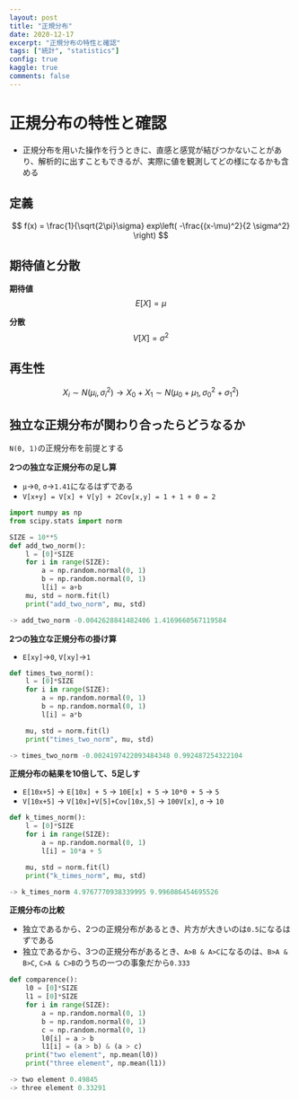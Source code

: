 ```yaml
---
layout: post
title: "正規分布"
date: 2020-12-17
excerpt: "正規分布の特性と確認"
tags: ["統計", "statistics"]
config: true
kaggle: true
comments: false
---
```


# 正規分布の特性と確認
 - 正規分布を用いた操作を行うときに、直感と感覚が結びつかないことがあり、解析的に出すこともできるが、実際に値を観測してどの様になるかも含める

## 定義

$$
f(x) = \frac{1}{\sqrt{2\pi}\sigma} exp\left( -\frac{(x-\mu)^2}{2 \sigma^2} \right)
$$

## 期待値と分散

**期待値**  
$$
E[X] = \mu
$$

**分散**  
$$
V[X] = \sigma^2
$$

## 再生性

$$
X_i \sim N(\mu_i, \sigma_i^2) \rightarrow X_0 + X_1 \sim N(\mu_0 + \mu_1, \sigma_0^2+\sigma_1^2)
$$

## 独立な正規分布が関わり合ったらどうなるか
`N(0, 1)`の正規分布を前提とする  

**2つの独立な正規分布の足し算**   
 - `μ`->`0`, `σ`->`1.41`になるはずである
 - `V[x+y] = V[x] + V[y] + 2Cov[x,y] = 1 + 1 + 0 = 2`

```python
import numpy as np
from scipy.stats import norm

SIZE = 10**5
def add_two_norm():
    l = [0]*SIZE
    for i in range(SIZE):
        a = np.random.normal(0, 1)
        b = np.random.normal(0, 1)
        l[i] = a+b
    mu, std = norm.fit(l)
    print("add_two_norm", mu, std)

-> add_two_norm -0.0042628841482406 1.4169660567119584
```

**2つの独立な正規分布の掛け算**
 - `E[xy]`->`0`, `V[xy]`->`1`

```python
def times_two_norm():
    l = [0]*SIZE
    for i in range(SIZE):
        a = np.random.normal(0, 1)
        b = np.random.normal(0, 1)
        l[i] = a*b

    mu, std = norm.fit(l)
    print("times_two_norm", mu, std)

-> times_two_norm -0.0024197422093484348 0.992487254322104
```

**正規分布の結果を10倍して、5足しす**  
 - `E[10x+5]` -> `E[10x] + 5` -> `10E[x] + 5` -> `10*0 + 5` -> `5`
 - `V[10x+5]` -> `V[10x]+V[5]+Cov[10x,5]` -> `100V[x]`, `σ` -> `10`

```python
def k_times_norm():
    l = [0]*SIZE
    for i in range(SIZE):
        a = np.random.normal(0, 1)
        l[i] = 10*a + 5

    mu, std = norm.fit(l)
    print("k_times_norm", mu, std)

-> k_times_norm 4.9767770938339995 9.996086454695526
```

**正規分布の比較** 
 - 独立であるから、2つの正規分布があるとき、片方が大きいのは`0.5`になるはずである
 - 独立であるから、3つの正規分布があるとき、`A>B & A>C`になるのは、`B>A & B>C`, `C>A & C>B`のうちの一つの事象だから`0.333`
 
```python
def comparence():
    l0 = [0]*SIZE
    l1 = [0]*SIZE
    for i in range(SIZE):
        a = np.random.normal(0, 1)
        b = np.random.normal(0, 1)
        c = np.random.normal(0, 1)
        l0[i] = a > b
        l1[i] = (a > b) & (a > c)
    print("two element", np.mean(l0))
    print("three element", np.mean(l1))

-> two element 0.49845
-> three element 0.33291
```
